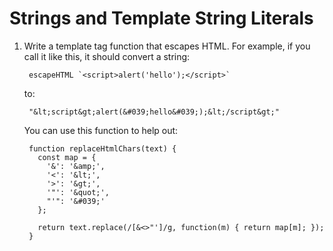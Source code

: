 # Strings and Template String Literals

1. Write a template tag function that escapes HTML.
   For example, if you call it like this, it should convert a string:

        escapeHTML `<script>alert('hello');</script>`

   to:

        "&lt;script&gt;alert(&#039;hello&#039;);&lt;/script&gt;"

   You can use this function to help out:

        function replaceHtmlChars(text) {
          const map = {
            '&': '&amp;',
            '<': '&lt;',
            '>': '&gt;',
            '"': '&quot;',
            "'": '&#039;'
          };

          return text.replace(/[&<>"']/g, function(m) { return map[m]; });
        }
